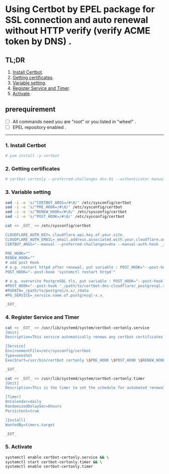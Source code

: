 # Using Certbot by EPEL package for SSL connection and auto renewal without HTTP verify (verify ACME token by DNS) .

## TL;DR
1. [Install Certbot](#1-install-certbot).
2. [Getting certificates](#2-getting-certificates).
3. [Variable setting](#3-variable-setting).
4. [Register Service and Timer](#4-register-service-and-timer).
5. [Activate](#5-activate).

## prerequirement
- [ ] All commands need you are "root" or you listed in "wheel" .
- [ ] EPEL repository enabled .

____

### 1. Install Certbot

```bash
# yum install -y certbot
```

### 2. Getting certificates

```bash
# certbot certonly --preferred-challenges dns-01 --authenticator manual --domain _type.your.domain.here_
```

### 3. Variable setting

```bash
sed -i -e 's/^CERTBOT_ARGS=/#\0/' /etc/sysconfig/certbot
sed -i -e 's/^PRE_HOOK=/#\0/' /etc/sysconfig/certbot
sed -i -e 's/^RENEW_HOOK=/#\0/' /etc/sysconfig/certbot
sed -i -e 's/^POST_HOOK=/#\0/' /etc/sysconfig/certbot

cat << _EOT_ >> /etc/sysconfig/certbot

CLOUDFLARE_AUTH_KEY=_cloudflare.api.key.of.your.site_
CLOUDFLARE_AUTH_EMAIL=_email.address.associated.with.your.cloudflare.account_
CERTBOT_ARGS="--manual --preferred-challenges=dns --manual-auth-hook _/path/to/certbot-dns-cloudflare/_authenticator.sh --manual-cleanup-hook _/path/to/certbot-dns-cloudflare/_cleanup.sh -d _your.domain.here_ --agree-tos --keep-until-expiring --manual-public-ip-logging-ok"

PRE_HOOK=""
RENEW_HOOK=""
# add post Hook
# e.g. restart httpd after renewal, put variable : POST_HOOK="--post-hook 'systemctl restart httpd'".
POST_HOOK="--post-hook 'systemctl restart httpd'"

# e.g. overwrite PostgreSQL tls, put variable : POST_HOOK="--post-hook '_/path/to/certbot-dns-cloudflare/_postgresql.sh'".
#POST_HOOK="--post-hook '_/path/to/certbot-dns-cloudflare/_postgresql.sh'
#PGDATA=_/path/to/postgres/x.x/_/data
#PG_SERVICE=_service.name.of.postgresql-x.x_

_EOT_

```

### 4. Register Service and Timer

```bash
cat << _EOT_ >> /usr/lib/systemd/system/certbot-certonly.service
[Unit]
Description=This service automatically renews any certbot certificates found

[Service]
EnvironmentFile=/etc/sysconfig/certbot
Type=oneshot
ExecStart=/usr/bin/certbot certonly \$PRE_HOOK \$POST_HOOK \$RENEW_HOOK \$CERTBOT_ARGS

_EOT_

cat << _EOT_ >> /usr/lib/systemd/system/certbot-certonly.timer
[Unit]
Description=This is the timer to set the schedule for automated renewals

[Timer]
OnCalendar=daily
RandomizedDelaySec=6hours
Persistent=true

[Install]
WantedBy=timers.target

_EOT_
```

### 5. Activate
```bash
systemctl enable certbot-certonly.service && \
systemctl start certbot-certonly.timer && \
systemctl enable certbot-certonly.timer
```
